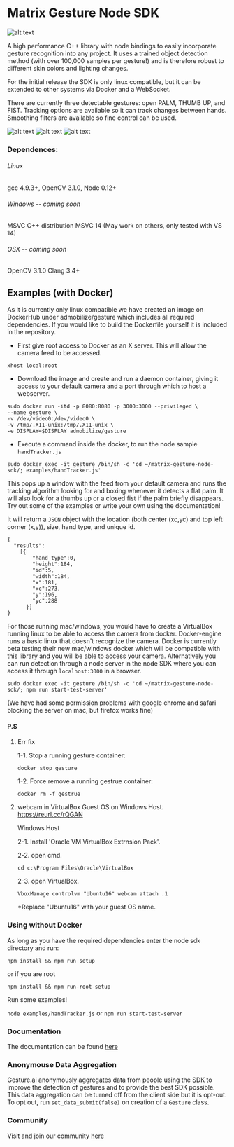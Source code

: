 # Matrix Gesture Node SDK
![alt text](https://github.com/matrix-io/matrix-gesture-node-sdk/raw/master/docker/examples/logo.png "Gesture.ai Logo")

A high performance C++ library with node bindings to easily incorporate gesture recognition into any project. It uses a trained object detection method (with over 100,000 samples per gesture!) and is therefore robust to different skin colors and lighting changes. 

For the initial release the SDK is only linux compatible, but it can be extended to other systems via Docker and a WebSocket.

There are currently three detectable gestures: open PALM, THUMB UP, and FIST. Tracking options are available so it can track changes between hands. Smoothing filters are available so fine control can be used.

![alt text](https://github.com/matrix-io/matrix-gesture-node-sdk/raw/master/docker/examples/palm.jpg "Palm")
![alt text](https://github.com/matrix-io/matrix-gesture-node-sdk/raw/master/docker/examples/fist.jpg "Fist")
![alt text](https://github.com/matrix-io/matrix-gesture-node-sdk/raw/master/docker/examples/thumb_up.jpg "Thumb Up")

### Dependences:
###### Linux
gcc 4.9.3+,
OpenCV 3.1.0, 
Node 0.12+ 
###### Windows -- coming soon
MSVC C++ distribution
MSVC 14 (May work on others, only tested with VS 14)
###### OSX -- coming soon
OpenCV 3.1.0
Clang 3.4+

## Examples (with Docker)
As it is currently only linux compatible we have created an image on DockerHub under admobilize/gesture which includes all required dependencies. If you would like to build the Dockerfile yourself it is included in the repository.

* First give root access to Docker as an X server. This will allow the camera feed to be accessed.

```xhost local:root```

* Download the image and create and run a daemon container, giving it access to your default camera and a port through which to host a webserver. 

```
sudo docker run -itd -p 8080:8080 -p 3000:3000 --privileged \
--name gesture \
-v /dev/video0:/dev/video0 \
-v /tmp/.X11-unix:/tmp/.X11-unix \
-e DISPLAY=$DISPLAY admobilize/gesture
```

* Execute a command inside the docker, to run the node sample `handTracker.js`

```sudo docker exec -it gesture /bin/sh -c 'cd ~/matrix-gesture-node-sdk/; examples/handTracker.js'```

 This pops up a window with the feed from your default camera and runs the tracking algorithm looking for and boxing whenever it detects a flat palm. It will also look for a thumbs up or a closed fist if the palm briefly disappears. Try out some of the examples or write your own using the documentation!

It will return a `JSON` object with the location (both center (xc,yc) and top left corner (x,y)), size, hand type, and unique id.

```
{
  "results":
    [{
        "hand_type":0,
        "height":184,
        "id":5,
        "width":184,
        "x":181,
        "xc":273,
        "y":196,
        "yc":288
      }]
}
```

For those running mac/windows, you would have to create a VirtualBox running linux to be able to access the camera from docker. Docker-engine runs a basic linux that doesn't recognize the camera. Docker is currently beta testing their new mac/windows docker which will be compatible with this library and you will be able to access your camera. Alternatively you can run detection through a node server in the node SDK where you can access it through `localhost:3000` in a browser. 

```sudo docker exec -it gesture /bin/sh -c 'cd ~/matrix-gesture-node-sdk/; npm run start-test-server'```

(We have had some permission problems with google chrome and safari blocking the server on mac, but firefox works fine)

#### P.S 
 1. Err fix
 
    1-1. Stop a running gesture container:
    
     ```docker stop gesture```
 
    1-2.  Force remove a running gestrue container:
  
     ```docker rm -f gestrue```
 
 2. webcam in VirtualBox Guest OS on Windows Host. 
    https://reurl.cc/rQGAN
    
    Windows Host
    
    2-1. Install 'Oracle VM VirtualBox Extrnsion Pack'.
    
    2-2. open cmd.
    
      ```cd c:\Program Files\Oracle\VirtualBox```
      
    2-3. open VirtualBox.
    
      ```VboxManage controlvm "Ubuntu16" webcam attach .1```
      
      *Replace "Ubuntu16" with your guest OS name.
### Using without Docker

As long as you have the required dependencies enter the node sdk directory and run:

```npm install && npm run setup```

or if you are root

```npm install && npm run-root-setup```

Run some examples! 

`node examples/handTracker.js` or `npm run start-test-server`

### Documentation
The documentation can be found [here](http://gesture.ai/#/develop "Gesture.ai Documentation")

### Anonymouse Data Aggregation
Gesture.ai anonymously aggregates data from people using the SDK to improve the detection of gestures and to provide the best SDK possible. This data aggregation can be turned off from the client side but it is opt-out. To opt out, run `set_data_submit(false)` on creation of a `Gesture` class.

### Community
Visit and join our community [here](http://community.gesture.ai "Gesture.ai Community")
